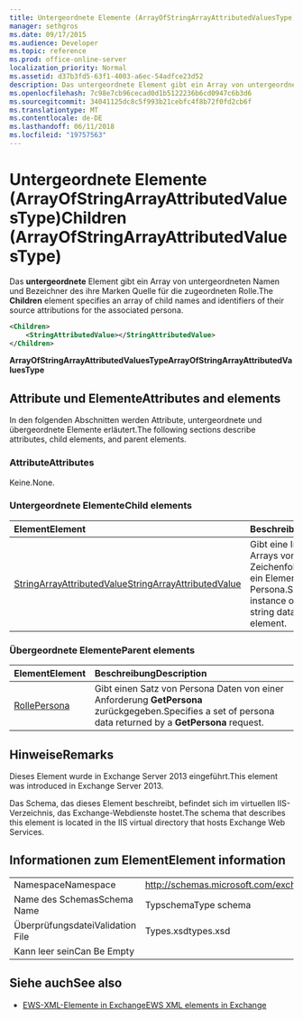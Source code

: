 ```yaml
---
title: Untergeordnete Elemente (ArrayOfStringArrayAttributedValuesType)
manager: sethgros
ms.date: 09/17/2015
ms.audience: Developer
ms.topic: reference
ms.prod: office-online-server
localization_priority: Normal
ms.assetid: d37b3fd5-63f1-4003-a6ec-54adfce23d52
description: Das untergeordnete Element gibt ein Array von untergeordneten Namen und Bezeichner des ihre Marken Quelle für die zugeordneten Rolle.
ms.openlocfilehash: 7c98e7cb96cecad0d1b5122236b6cd0947c6b3d6
ms.sourcegitcommit: 34041125dc8c5f993b21cebfc4f8b72f0fd2cb6f
ms.translationtype: MT
ms.contentlocale: de-DE
ms.lasthandoff: 06/11/2018
ms.locfileid: "19757563"
---
```

# <a name="children-arrayofstringarrayattributedvaluestype"></a><span data-ttu-id="0537f-103">Untergeordnete Elemente (ArrayOfStringArrayAttributedValuesType)</span><span class="sxs-lookup"><span data-stu-id="0537f-103">Children (ArrayOfStringArrayAttributedValuesType)</span></span>

<span data-ttu-id="0537f-104">Das **untergeordnete** Element gibt ein Array von untergeordneten Namen und Bezeichner des ihre Marken Quelle für die zugeordneten Rolle.</span><span class="sxs-lookup"><span data-stu-id="0537f-104">The **Children** element specifies an array of child names and identifiers of their source attributions for the associated persona.</span></span> 
  
```XML
<Children>
    <StringAttributedValue></StringAttributedValue>
</Children>
```

 <span data-ttu-id="0537f-105">**ArrayOfStringArrayAttributedValuesType**</span><span class="sxs-lookup"><span data-stu-id="0537f-105">**ArrayOfStringArrayAttributedValuesType**</span></span>
## <a name="attributes-and-elements"></a><span data-ttu-id="0537f-106">Attribute und Elemente</span><span class="sxs-lookup"><span data-stu-id="0537f-106">Attributes and elements</span></span>

<span data-ttu-id="0537f-107">In den folgenden Abschnitten werden Attribute, untergeordnete und übergeordnete Elemente erläutert.</span><span class="sxs-lookup"><span data-stu-id="0537f-107">The following sections describe attributes, child elements, and parent elements.</span></span>
  
### <a name="attributes"></a><span data-ttu-id="0537f-108">Attribute</span><span class="sxs-lookup"><span data-stu-id="0537f-108">Attributes</span></span>

<span data-ttu-id="0537f-109">Keine.</span><span class="sxs-lookup"><span data-stu-id="0537f-109">None.</span></span>
  
### <a name="child-elements"></a><span data-ttu-id="0537f-110">Untergeordnete Elemente</span><span class="sxs-lookup"><span data-stu-id="0537f-110">Child elements</span></span>

|<span data-ttu-id="0537f-111">**Element**</span><span class="sxs-lookup"><span data-stu-id="0537f-111">**Element**</span></span>|<span data-ttu-id="0537f-112">**Beschreibung**</span><span class="sxs-lookup"><span data-stu-id="0537f-112">**Description**</span></span>|
|:-----|:-----|
|[<span data-ttu-id="0537f-113">StringArrayAttributedValue</span><span class="sxs-lookup"><span data-stu-id="0537f-113">StringArrayAttributedValue</span></span>](stringarrayattributedvalue.md) <br/> |<span data-ttu-id="0537f-114">Gibt eine Instanz eines Arrays von Zeichenfolgen-Daten für ein Element Persona.</span><span class="sxs-lookup"><span data-stu-id="0537f-114">Specifies an instance of an array of string data for a persona element.</span></span>  <br/> |
   
### <a name="parent-elements"></a><span data-ttu-id="0537f-115">Übergeordnete Elemente</span><span class="sxs-lookup"><span data-stu-id="0537f-115">Parent elements</span></span>

|<span data-ttu-id="0537f-116">**Element**</span><span class="sxs-lookup"><span data-stu-id="0537f-116">**Element**</span></span>|<span data-ttu-id="0537f-117">**Beschreibung**</span><span class="sxs-lookup"><span data-stu-id="0537f-117">**Description**</span></span>|
|:-----|:-----|
|[<span data-ttu-id="0537f-118">Rolle</span><span class="sxs-lookup"><span data-stu-id="0537f-118">Persona</span></span>](persona.md) <br/> |<span data-ttu-id="0537f-119">Gibt einen Satz von Persona Daten von einer Anforderung **GetPersona** zurückgegeben.</span><span class="sxs-lookup"><span data-stu-id="0537f-119">Specifies a set of persona data returned by a **GetPersona** request.</span></span>  <br/> |
   
## <a name="remarks"></a><span data-ttu-id="0537f-120">Hinweise</span><span class="sxs-lookup"><span data-stu-id="0537f-120">Remarks</span></span>

<span data-ttu-id="0537f-121">Dieses Element wurde in Exchange Server 2013 eingeführt.</span><span class="sxs-lookup"><span data-stu-id="0537f-121">This element was introduced in Exchange Server 2013.</span></span>
  
<span data-ttu-id="0537f-122">Das Schema, das dieses Element beschreibt, befindet sich im virtuellen IIS-Verzeichnis, das Exchange-Webdienste hostet.</span><span class="sxs-lookup"><span data-stu-id="0537f-122">The schema that describes this element is located in the IIS virtual directory that hosts Exchange Web Services.</span></span>
  
## <a name="element-information"></a><span data-ttu-id="0537f-123">Informationen zum Element</span><span class="sxs-lookup"><span data-stu-id="0537f-123">Element information</span></span>

|||
|:-----|:-----|
|<span data-ttu-id="0537f-124">Namespace</span><span class="sxs-lookup"><span data-stu-id="0537f-124">Namespace</span></span>  <br/> |http://schemas.microsoft.com/exchange/services/2006/types  <br/> |
|<span data-ttu-id="0537f-125">Name des Schemas</span><span class="sxs-lookup"><span data-stu-id="0537f-125">Schema Name</span></span>  <br/> |<span data-ttu-id="0537f-126">Typschema</span><span class="sxs-lookup"><span data-stu-id="0537f-126">Type schema</span></span>  <br/> |
|<span data-ttu-id="0537f-127">Überprüfungsdatei</span><span class="sxs-lookup"><span data-stu-id="0537f-127">Validation File</span></span>  <br/> |<span data-ttu-id="0537f-128">Types.xsd</span><span class="sxs-lookup"><span data-stu-id="0537f-128">types.xsd</span></span>  <br/> |
|<span data-ttu-id="0537f-129">Kann leer sein</span><span class="sxs-lookup"><span data-stu-id="0537f-129">Can Be Empty</span></span>  <br/> ||
   
## <a name="see-also"></a><span data-ttu-id="0537f-130">Siehe auch</span><span class="sxs-lookup"><span data-stu-id="0537f-130">See also</span></span>



- [<span data-ttu-id="0537f-131">EWS-XML-Elemente in Exchange</span><span class="sxs-lookup"><span data-stu-id="0537f-131">EWS XML elements in Exchange</span></span>](ews-xml-elements-in-exchange.md)


